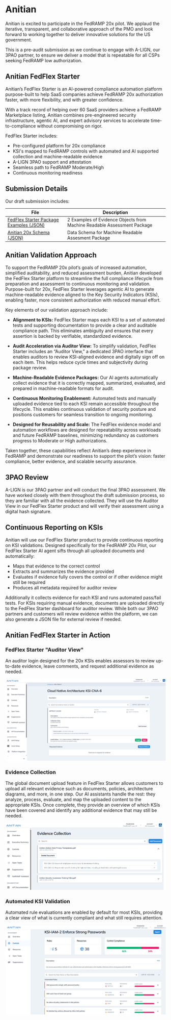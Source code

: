 # Anitian 
Anitian is excited to participate in the FedRAMP 20x pilot. We applaud the iterative, transparent, and collaborative approach of the PMO and look forward to working together to deliver innovative solutions for the US government.  

This is a pre-audit submission as we continue to engage with A-LIGN, our 3PAO partner, to ensure we deliver a model that is repeatable for all CSPs seeking FedRAMP low authorization.  

## Anitian FedFlex Starter 
Anitian’s FedFlex Starter is an AI-powered compliance automation platform purpose-built to help SaaS companies achieve FedRAMP 20x authorization faster, with more flexibility, and with greater confidence.  

With a track record of helping over 60 SaaS providers achieve a FedRAMP Marketplace listing, Anitian combines pre-engineered security infrastructure, agentic AI, and expert advisory services to accelerate time-to-compliance without compromising on rigor.  

FedFlex Starter includes:  
- Pre-configured platform for 20x compliance  
- KSI's mapped to FedRAMP controls with automated and AI supported collection and machine-readable evidence  
- A-LIGN 3PAO support and attestation  
- Seamless path to FedRAMP Moderate/High  
- Continuous monitoring readiness  

  
## Submission Details 
Our draft submission includes: 

| File | Description |
|----------|----------|
| [FedFlex Starter Package Examples (JSON)](Anitian_Evidence_Objects.json)    | 2 Examples of Evidence Objects from Machine Readable Assessment Package  |
| [Anitian 20x Schema (JSON)](Anitian_20x_Schema.json)    |  Data Schema for Machine Readable Assesment Package |


## Anitian Validation Approach
To support the FedRAMP 20x pilot’s goals of increased automation, simplified auditability, and reduced assessment burden, Anitian developed the FedFlex Starter platform to streamline the full compliance lifecycle from preparation and assessment to continuous monitoring and validation. Purpose-built for 20x, FedFlex Starter leverages agentic AI to generate machine-readable evidence aligned to the Key Security Indicators (KSIs), enabling faster, more consistent authorization with reduced manual effort.  

Key elements of our validation approach include:
- **Alignment to KSIs:** FedFlex Starter maps each KSI to a set of automated tests and supporting documentation to provide a clear and auditable compliance path. This eliminates ambiguity and ensures that every assertion is backed by verifiable, standardized evidence. 

- **Audit Acceleration via Auditor View:** To simplify validation, FedFlex Starter includes an “Auditor View,” a dedicated 3PAO interface that enables auditors to review KSI-aligned evidence and digitally sign off on each item. This helps reduce cycle times and subjectivity during package review. 

- **Machine-Readable Evidence Packages:** Our AI agents automatically collect evidence that it is correctly mapped, summarized, evaluated, and prepared in machine-readable formats for audit.

- **Continuous Monitoring Enablement:** Automated tests and manually uploaded evidence tied to each KSI remain accessible throughout the lifecycle. This enables continuous validation of security posture and positions customers for seamless transition to ongoing monitoring. 

- **Designed for Reusability and Scale:** The FedFlex evidence model and automation workflows are designed for repeatability across workloads and future FedRAMP baselines, minimizing redundancy as customers progress to Moderate or High authorizations. 

Taken together, these capabilities reflect Anitian’s deep experience in FedRAMP and demonstrate our readiness to support the pilot’s vision: faster compliance, better evidence, and scalable security assurance. 


## 3PAO Review 
A-LIGN is our 3PAO partner and will conduct the final 3PAO assessment. We have worked closely with them throughout the draft submission process, so they are familiar with all the evidence collected. They will use the Auditor View in our FedFlex Starter product and will verify their assessment using a digital hash signature.   


## Continuous Reporting on KSIs 
Anitian will use our FedFlex Starter product to provide continuous reporting on KSI validations. Designed specifically for the FedRAMP 20x Pilot, our FedFlex Starter AI agent sifts through all uploaded documents and automatically:
- Maps that evidence to the correct control
- Extracts and summarizes the evidence provided
- Evaluates if evidence fully covers the control or if other evidence might still be required
- Produces all metadata required for auditor review

Additionally it collects evidence for each KSI and runs automated pass/fail tests. For KSIs requiring manual evidence, documents are uploaded directly to the FedFlex Starter dashboard for auditor review. While both our 3PAO partners and customers will review evidence within the platform, we can also generate a JSON file for external review if needed.

## Anitian FedFlex Starter in Action

### FedFlex Starter "Auditor View"
An auditor login designed for the 20x KSIs enables assessors to review up-to-date evidence, leave comments, and request additional evidence as needed. 

![FedFlex Starter Auditor Login](images/auditor_view.png)

### Evidence Collection
The global document upload feature in FedFlex Starter allows customers to upload all relevant evidence such as documents, policies, architecture diagrams, and more, in one step. Our AI assistants handle the rest: they analyze, process, evaluate, and map the uploaded content to the appropriate KSIs. Once complete, they provide an overview of which KSIs have been covered and identify any additional evidence that may still be needed. 

![Evidence Collection](images/evidence_collection.png)

### Automated KSI Validation
Automated rule evaluations are enabled by default for most KSIs, providing a clear view of what is currently compliant and what still requires attention.

![Automated KSI Validation](images/automated_KSI_validation.png)
